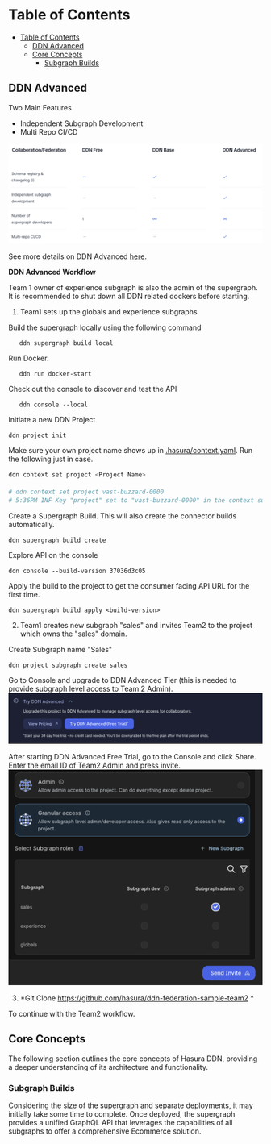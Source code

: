 # Table of Contents

- [Table of Contents](#table-of-contents)
  - [DDN Advanced](#ddn-advanced)
  - [Core Concepts](#core-concepts)
    - [Subgraph Builds](#subgraph-builds)

## DDN Advanced

Two Main Features 
- Independent Subgraph Development
- Multi Repo CI/CD

![alt text](images/ddnadvanced.png)

See more details on DDN Advanced [here](https://hasura.io/pricing).

**DDN Advanced Workflow**

Team 1 owner of experience subgraph is also the admin of the supergraph.
It is recommended to shut down all DDN related dockers before starting.

1. Team1 sets up the globals and experience subgraphs

Build the supergraph locally using the following command 
```shell 
   ddn supergraph build local 
```

Run Docker.
```shell 
   ddn run docker-start
```

Check out the console to discover and test the API 
```shell 
   ddn console --local
```

Initiate a new DDN Project

```sh
ddn project init
```

Make sure your own project name shows up in [.hasura/context.yaml](.hasura/context.yaml). Run the following just in case.

```sh
ddn context set project <Project Name>

# ddn context set project vast-buzzard-0000
# 5:36PM INF Key "project" set to "vast-buzzard-0000" in the context successfully
```
Create a Supergraph Build. This will also create the connector builds automatically.
   
```shell
ddn supergraph build create
```
Explore API on the console
```shell
ddn console --build-version 37036d3c05
```

Apply the build to the project to get the consumer facing API URL for the first time.
   
```shell
ddn supergraph build apply <build-version>
```

2. Team1 creates new subgraph "sales" and invites Team2 to the project which owns the "sales" domain.

Create Subgraph name "Sales"
```shell
ddn project subgraph create sales
```
Go to Console and upgrade to DDN Advanced Tier
(this is needed to provide subgraph level access to Team 2 Admin).
![alt text](images/upgradetoadvanced.png)

After starting DDN Advanced Free Trial, go to the Console and click Share.
Enter the email ID of Team2 Admin and press invite.
![alt text](images/granularaccess.png)

3. *Git Clone https://github.com/hasura/ddn-federation-sample-team2 *

To continue with the Team2 workflow.

## Core Concepts

The following section outlines the core concepts of Hasura DDN, providing a deeper understanding of its architecture and functionality.

### Subgraph Builds



Considering the size of the supergraph and separate deployments, it may initially take some time to complete. Once deployed, the supergraph provides a unified GraphQL API that leverages the capabilities of all subgraphs to offer a comprehensive Ecommerce solution.
